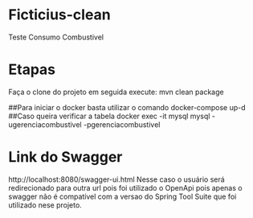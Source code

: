# Ficticius-clean
Teste Consumo Combustivel

# Etapas
Faça o clone do projeto em seguida execute:
mvn clean package

##Para iniciar o docker basta utilizar o comando 
  docker-compose up-d
  ##Caso queira verificar a tabela
    docker exec -it mysql mysql -ugerenciacombustivel -pgerenciacombustivel
    
 # Link do Swagger
http://localhost:8080/swagger-ui.html
    Nesse caso o usuário será redirecionado para outra url pois foi utilizado o OpenApi pois apenas o swagger não é compatível com a versao do Spring Tool Suite que foi 
 utilizado nese projeto. 
